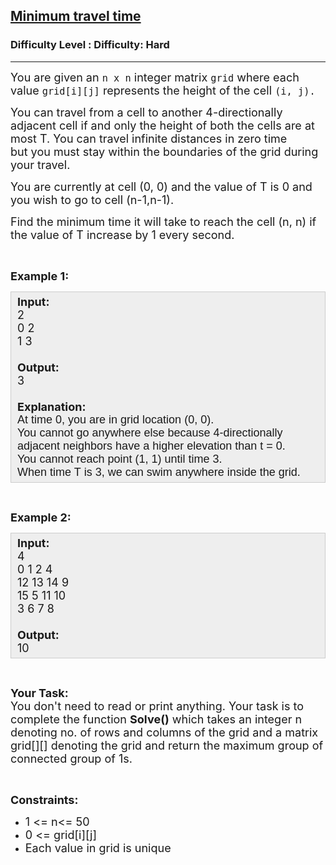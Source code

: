 <h2><a href="https://www.geeksforgeeks.org/problems/minimum-travel-time/1?page=4&difficulty=Hard&status=unsolved&sortBy=submissions">Minimum travel time</a></h2><h3>Difficulty Level : Difficulty: Hard</h3><hr><div class="problems_problem_content__Xm_eO"><p><span style="font-size: 18px;">You are given an&nbsp;<code>n x n</code>&nbsp;integer matrix&nbsp;<code>grid</code>&nbsp;where each value&nbsp;<code>grid[i][j]</code> represents the height of the&nbsp;cell&nbsp;<code>(i, j).</code></span></p>
<p><span style="font-size: 18px;">You can travel from a cell to another 4-directionally adjacent cell if and only the height of both the cells are at most T. </span><span style="font-size: 18px;">You can travel infinite distances in zero time but&nbsp;you must stay within the boundaries of the grid during your travel.</span></p>
<p><span style="font-size: 18px;">You are currently at cell (0, 0) and the value of T is 0 and you wish to go to cell (n-1,n-1).</span></p>
<p><span style="font-size: 18px;">Find the minimum time it will take to reach the cell (n, n) if the value of T increase by 1 every second.</span></p>
<p>&nbsp;</p>
<p><span style="font-size: 18px;"><strong>Example 1:</strong></span></p>
<div style="background: #eeeeee; border: 1px solid #cccccc; padding: 5px 10px; --darkreader-inline-bgimage: initial; --darkreader-inline-bgcolor: #222426; --darkreader-inline-border-top: #3e4446; --darkreader-inline-border-right: #3e4446; --darkreader-inline-border-bottom: #3e4446; --darkreader-inline-border-left: #3e4446;"><span style="font-size: 18px;"><strong>Input:</strong><br>2<br>0 2<br>1 3<br><br><strong>Output:</strong><br>3<br><br><strong>Explanation:</strong><br><span style="font-family: arial,helvetica,sans-serif;">At time 0, you are in grid location (0, 0).<br>You cannot go anywhere else because 4-directionally adjacent neighbors have a higher elevation than t = 0.<br>You cannot reach point (1, 1) until time 3.<br>When time T&nbsp;is 3, we can swim anywhere inside the grid.</span></span></div>
<p>&nbsp;</p>
<p><span style="font-size: 18px;"><strong>Example 2:</strong></span></p>
<div style="background: #eeeeee; border: 1px solid #cccccc; padding: 5px 10px; --darkreader-inline-bgimage: initial; --darkreader-inline-bgcolor: #222426; --darkreader-inline-border-top: #3e4446; --darkreader-inline-border-right: #3e4446; --darkreader-inline-border-bottom: #3e4446; --darkreader-inline-border-left: #3e4446;"><span style="font-size: 18px;"><strong>Input:</strong><br>4<br>0 1 2 4<br>12 13 14 9<br>15 5&nbsp;11 10<br>3 6 7 8&nbsp;<br><br><strong>Output:</strong><br>10</span></div>
<p>&nbsp;</p>
<p><span style="font-size: 18px;"><strong>Your Task:</strong><br>You don't need to read or print anything. Your task is to complete the function <strong>Solve()</strong> which takes an integer n denoting no. of rows and columns&nbsp;of the grid and a matrix grid[][] denoting the grid and return the maximum group of connected group of 1s.</span></p>
<p>&nbsp;</p>
<p><span style="font-size: 18px;"><strong>Constraints:</strong></span></p>
<ul>
<li><span style="font-size: 18px;">1 &lt;= n&lt;= 50</span></li>
<li><span style="font-size: 18px;">0 &lt;= grid[i][j] </span></li>
<li><span style="font-size: 18px;">Each value in grid is unique</span></li>
</ul>
<p>&nbsp;</p></div>